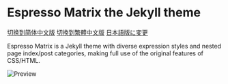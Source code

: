 # Espresso Matrix the Jekyll theme

[切换到简体中文版](src-zh.simplified/README.md) 
[切換到繁體中文版](src-zh.traditional/README.md)
[日本語版に変更](src-jp/README.md)

Espresso Matrix is a Jekyll theme with diverse expression styles and nested page index/post categories, making full use of the original features of CSS/HTML.

![Preview](assets/media/site-preview.jpg)